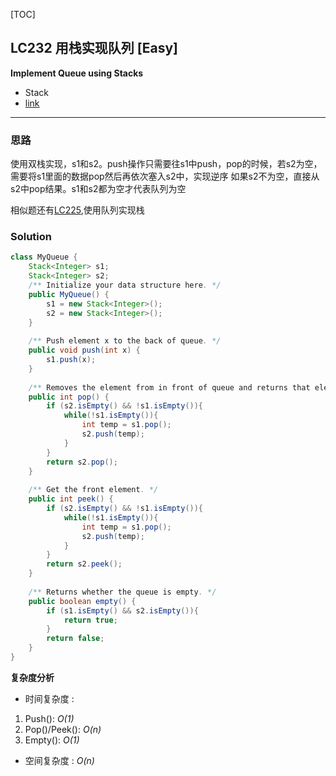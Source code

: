 [TOC]
## LC232 用栈实现队列 [Easy]
**Implement Queue using Stacks**

- Stack
- [link](https://leetcode.com/problems/implement-queue-using-stacks/)
---
### 思路
使用双栈实现，s1和s2。push操作只需要往s1中push，pop的时候，若s2为空，需要将s1里面的数据pop然后再依次塞入s2中，实现逆序
如果s2不为空，直接从s2中pop结果。s1和s2都为空才代表队列为空

相似题还有[LC225](https://leetcode.com/problems/implement-stack-using-queues/),使用队列实现栈

### Solution

```java
class MyQueue {
    Stack<Integer> s1;
    Stack<Integer> s2;
    /** Initialize your data structure here. */
    public MyQueue() {
        s1 = new Stack<Integer>();
        s2 = new Stack<Integer>();
    }
    
    /** Push element x to the back of queue. */
    public void push(int x) {
        s1.push(x);
    }
    
    /** Removes the element from in front of queue and returns that element. */
    public int pop() {
        if (s2.isEmpty() && !s1.isEmpty()){
            while(!s1.isEmpty()){
                int temp = s1.pop();
                s2.push(temp);
            }
        }
        return s2.pop();
    }
    
    /** Get the front element. */
    public int peek() {
        if (s2.isEmpty() && !s1.isEmpty()){
            while(!s1.isEmpty()){
                int temp = s1.pop();
                s2.push(temp);
            }
        }
        return s2.peek();
    }
    
    /** Returns whether the queue is empty. */
    public boolean empty() {
        if (s1.isEmpty() && s2.isEmpty()){
            return true;
        }
        return false;
    }
}

```

**复杂度分析**

* 时间复杂度 : 
1. Push(): *O(1)* 
2. Pop()/Peek(): *O(n)* 
3. Empty(): *O(1)*

* 空间复杂度 : *O(n)* 

